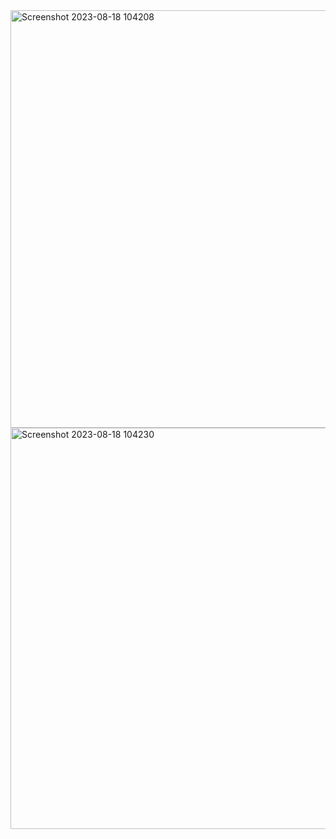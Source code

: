 <img width="668" alt="Screenshot 2023-08-18 104208" src="https://github.com/Kirank009/Forage_PowerBI_PwC-Switzerland/assets/126448871/ec7cff50-eb93-4e1c-9e50-bfdf0c1f11aa">
<img width="642" alt="Screenshot 2023-08-18 104230" src="https://github.com/Kirank009/Forage_PowerBI_PwC-Switzerland/assets/126448871/cb5a6476-1c49-409c-a9f3-a953cc6b8756">
